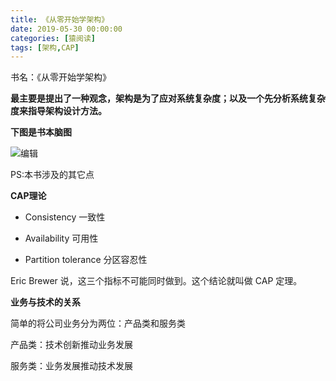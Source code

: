 ```yaml
---
title: 《从零开始学架构》
date: 2019-05-30 00:00:00
categories: [猿阅读]
tags: [架构,CAP]
---
```


书名：《从零开始学架构》

**最主要是提出了一种观念，架构是为了应对系统复杂度；以及一个先分析系统复杂度来指导架构设计方法。**

**下图是书本脑图**

![](https://spumetime-blog.oss-cn-shenzhen.aliyuncs.com/img/1749399116155-0be24b0c-b2f9-42b3-a14e-8af42e088d68.png)编辑

PS:本书涉及的其它点

**CAP理论**



+ Consistency 一致性



+ Availability 可用性



+ Partition tolerance 分区容忍性

Eric Brewer 说，这三个指标不可能同时做到。这个结论就叫做 CAP 定理。

**业务与技术的关系**

简单的将公司业务分为两位：产品类和服务类

产品类：技术创新推动业务发展

服务类：业务发展推动技术发展